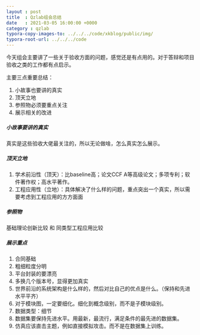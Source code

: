 ```yaml
---
layout : post
title  : Qzlab组会总结
date   : 2021-03-05 16:00:00 +0000
category : qzlab
typora-copy-images-to: ../../../code/xkblog/public/img/
typora-root-url: ../../../code
---
```


今天组会主要讲了一些关于验收方面的问题，感觉还是有点用的。对于答辩和项目验收之类的工作都有点启示。

主要三点重要总结：

1. 小故事也要讲的真实
2. 顶天立地
3. 参照物必须要重点关注
4. 展示相关的改进

##### 小故事要讲的真实

真实是这些验收大佬最关注的，所以无论做啥，怎么真实怎么展示。

##### 顶天立地

1. 学术前沿性（顶天）：比baseline高；论文CCF A等高级论文；多项专利；软件著作权；高水平著作。
2. 工程应用性（立地）：具体解决了什么样的问题，重点突出一个真实，所以需要考虑到工程应用的方方面面

##### 参照物

基础理论创新比较 和 同类型工程应用比较

##### 展示重点

1. 合同基础
2. 粗细粒度分明
3. 平台封装的要漂亮
4. 多换几个版本号，显得更加真实
5. 世界前沿的系统架构是什么样的，然后对比自己的优点是什么。（保持和先进水平平齐）
6. 对于模块图，一定要细化。细化到概念级别，而不是子模块级别。
7. 数据类型：细节
8. 数据集要保持先进水平。用最新，最流行，满足条件的最先进的数据集。
9. 仿真应该直击主题，例如直接模拟攻击。而不是在数据集上训练。